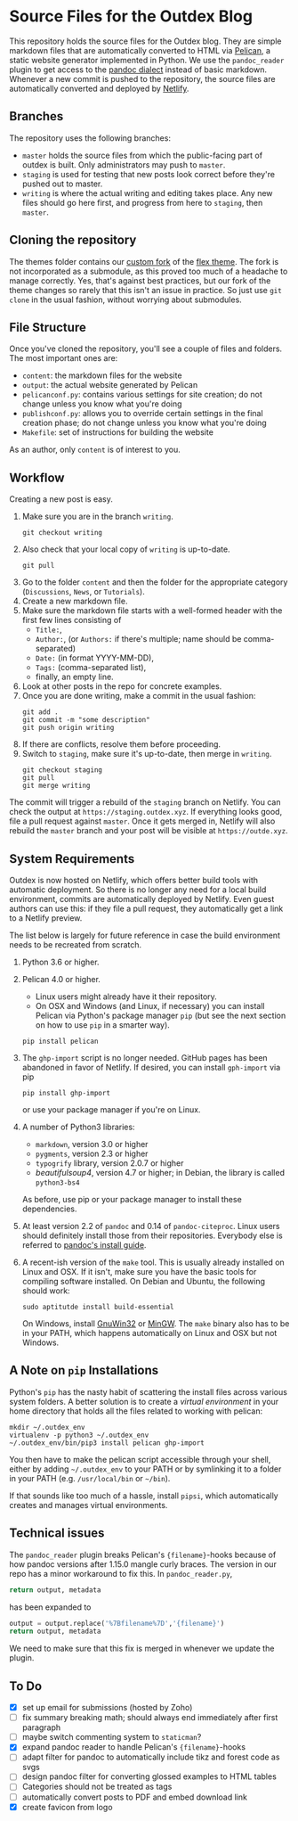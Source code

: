 Source Files for the Outdex Blog
================================

This repository holds the source files for the Outdex blog.
They are simple markdown files that are automatically converted to HTML via [Pelican](http://docs.getpelican.com/), a static website generator implemented in Python.
We use the `pandoc_reader` plugin to get access to the [pandoc dialect](https://pandoc.org/MANUAL.html#pandocs-markdown) instead of basic markdown.
Whenever a new commit is pushed to the repository, the source files are automatically converted and deployed by [Netlify](https://www.netlify.com).

Branches
--------

The repository uses the following branches:

- `master` holds the source files from which the public-facing part of outdex is built.
  Only administrators may push to `master`.
- `staging` is used for testing that new posts look correct before they're pushed out to master.
- `writing` is where the actual writing and editing takes place.
  Any new files should go here first, and progress from here to `staging`, then `master`.

Cloning the repository
----------------------

The themes folder contains our [custom fork](https://github.com/outde-xyz/Flex) of the [flex theme](https://github.com/alexandrevicenzi/Flex).
The fork is not incorporated as a submodule, as this proved too much of a headache to manage correctly.
Yes, that's against best practices, but our fork of the theme changes so rarely that this isn't an issue in practice.
So just use `git clone` in the usual fashion, without worrying about submodules.


File Structure
--------------

Once you've cloned the repository, you'll see a couple of files and folders.
The most important ones are:

- `content`: the markdown files for the website
- `output`: the actual website generated by Pelican
- `pelicanconf.py`: contains various settings for site creation; do not change unless you know what you're doing
- `publishconf.py`: allows you to override certain settings in the final creation phase; do not change unless you know what you're doing
- `Makefile`: set of instructions for building the website

As an author, only `content` is of interest to you.

Workflow
--------

Creating a new post is easy.

1.  Make sure you are in the branch `writing`.
    ```
    git checkout writing
    ```
1.  Also check that your local copy of `writing` is up-to-date.
    ```
    git pull
    ```
1.  Go to the folder `content` and then the folder for the appropriate category (`Discussions`, `News`, or `Tutorials`).
1.  Create a new markdown file.
1.  Make sure the markdown file starts with a well-formed header with the first few lines consisting of
    - `Title:`,
    - `Author:`, (or `Authors:` if there's multiple; name should be comma-separated)
    - `Date:` (in format YYYY-MM-DD),
    - `Tags:` (comma-separated list),
    - finally, an empty line.
1.  Look at other posts in the repo for concrete examples.
1.  Once you are done writing, make a commit in the usual fashion:
    ```
    git add .
    git commit -m "some description"
    git push origin writing
    ```
1.  If there are conflicts, resolve them before proceeding.
1.  Switch to `staging`, make sure it's up-to-date, then merge in `writing`.
    ```
    git checkout staging
    git pull
    git merge writing
    ```

The commit will trigger a rebuild of the `staging` branch on Netlify.
You can check the output at `https://staging.outdex.xyz`.
If everything looks good, file a pull request against `master`.
Once it gets merged in, Netlify will also rebuild the `master` branch and your post will be visible at `https://outde.xyz`.


System Requirements
-------------------

Outdex is now hosted on Netlify, which offers better build tools with automatic deployment.
So there is no longer any need for a local build environment, commits are automatically deployed by Netlify.
Even guest authors can use this: if they file a pull request, they automatically get a link to a Netlify preview.

The list below is largely for future reference in case the build environment needs to be recreated from scratch.

1.  Python 3.6 or higher.

1.  Pelican 4.0 or higher.
    
    - Linux users might already have it their repository.
    - On OSX and Windows (and Linux, if necessary) you can install Pelican via Python's package manager `pip` (but see the next section on how to use `pip` in a smarter way).

    ~~~~~
    pip install pelican
    ~~~~~

1.  The `ghp-import` script is no longer needed. 
    GitHub pages has been abandoned in favor of Netlify.
    If desired, you can install `gph-import` via pip

    ~~~~~
    pip install ghp-import
    ~~~~~

    or use your package manager if you're on Linux.

1.  A number of Python3 libraries:
    - `markdown`, version 3.0 or higher
    - `pygments`, version 2.3 or higher
    - `typogrify` library, version 2.0.7 or higher
    - *beautifulsoup4*, version 4.7 or higher; in Debian, the library is called `python3-bs4`

    As before, use pip or your package manager to install these dependencies.

1.  At least version 2.2 of `pandoc` and 0.14 of `pandoc-citeproc`.
    Linux users should definitely install those from their repositories.
    Everybody else is referred to [pandoc's install guide](https://pandoc.org/installing.html).

1.  A recent-ish version of the `make` tool.
    This is usually already installed on Linux and OSX.
    If it isn't, make sure you have the basic tools for compiling software installed.
    On Debian and Ubuntu, the following should work:

    ~~~~
    sudo aptitutde install build-essential
    ~~~~

    On Windows, install [GnuWin32](http://gnuwin32.sourceforge.net/packages/make.htm) or [MinGW](http://www.mingw.org/).
    The `make` binary also has to be in your PATH, which happens automatically on Linux and OSX but not Windows.
    

A Note on `pip` Installations
------------------------------

Python's `pip` has the nasty habit of scattering the install files across various system folders.
A better solution is to create a *virtual environment* in your home directory that holds all the files related to working with pelican:

~~~~~
mkdir ~/.outdex_env
virtualenv -p python3 ~/.outdex_env
~/.outdex_env/bin/pip3 install pelican ghp-import
~~~~~

You then have to make the pelican script accessible through your shell, either by adding `~/.outdex_env` to your PATH or by symlinking it to a folder in your PATH (e.g. `/usr/local/bin` or `~/bin`).

If that sounds like too much of a hassle, install `pipsi`, which automatically creates and manages virtual environments.


Technical issues
----------------

The `pandoc_reader` plugin breaks Pelican's `{filename}`-hooks because of how pandoc versions after 1.15.0 mangle curly braces.
The version in our repo has a minor workaround to fix this.
In `pandoc_reader.py`, 


```python
return output, metadata
```

has been expanded to

```python
output = output.replace('%7Bfilename%7D','{filename}')
return output, metadata
```

We need to make sure that this fix is merged in whenever we update the plugin.


To Do
-----

- [x] set up email for submissions (hosted by Zoho)
- [ ] fix summary breaking math; should always end immediately after first paragraph
- [ ] maybe switch commenting system to `staticman`?
- [x] expand pandoc reader to handle Pelican's `{filename}`-hooks
- [ ] adapt filter for pandoc to automatically include tikz and forest code as svgs
- [ ] design pandoc filter for converting glossed examples to HTML tables
- [ ] Categories should not be treated as tags
- [ ] automatically convert posts to PDF and embed download link
- [x] create favicon from logo

